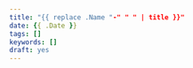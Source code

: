 ```yaml
---
title: "{{ replace .Name "-" " " | title }}"
date: {{ .Date }}
tags: []
keywords: []
draft: yes
---
```


